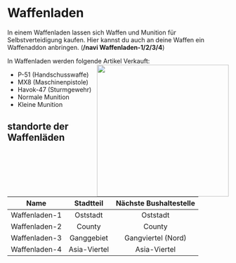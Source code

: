 # Waffenladen
In einem Waffenladen lassen sich Waffen und Munition für Selbstverteidigung kaufen. Hier kannst du auch an deine Waffen ein Waffenaddon anbringen. (**/navi Waffenladen-1/2/3/4**)

In Waffenladen werden folgende Artikel Verkauft:  <img align="right" width="300" eight="150" src="../../../assets/image/biz/Waffenladen-Kaufmenü.png">

+ P-51 (Handschusswaffe)
+ MX8 (Maschinenpistole)
+ Havok-47 (Sturmgewehr)
+ Normale Munition
+ Kleine Munition

## standorte der Waffenläden

| Name | Stadtteil | Nächste Bushaltestelle |
|:-:|:-:|:-:|
| Waffenladen-1 | Oststadt | Oststadt |
| Waffenladen-2 | County | County |
| Waffenladen-3 | Ganggebiet | Gangviertel (Nord) |
| Waffenladen-4 | Asia-Viertel | Asia-Viertel |


